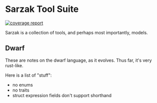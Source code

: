 # Sarzak Tool Suite

[![coverage report](https://git.uberfoo.com/sarzak/sarzak/badges/develop/coverage.svg)](https://git.uberfoo.com/sarzak/sarzak/-/commits/develop)

Sarzak is a collection of tools, and perhaps most importantly, models.

## Dwarf

These are notes on the dwarf language, as it evolves.
Thus far, it's very rust-like.

Here is a list of "stuff":
 * no enums
 * no traits
 * struct expression fields don't support shorthand
